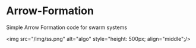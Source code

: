 # Arrow-Formation
Simple Arrow Formation code for swarm systems
 
<img src="/img/ss.png" alt="algo" style="height: 500px; align="middle";/>
